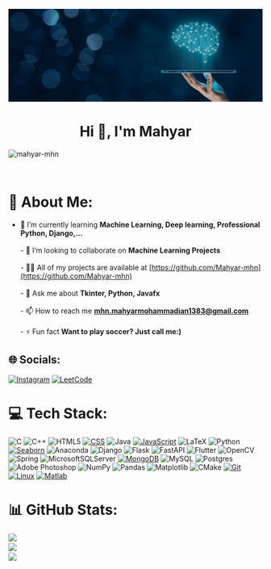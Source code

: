 ![logo](https://github.com/Mahyar-mhn/Mahyar-mhn/blob/main/s.jpg)

<h1 align="center">Hi 👋, I'm Mahyar</h1>

<p align="left">
  <img src="https://komarev.com/ghpvc/?username=mahyar-mhn&label=Profile%20views&color=0e75b6&style=flat" alt="mahyar-mhn" />
</p>


<p align="left">
  <a href="https://twitter.com/" target="blank">
    <img src="https://img.shields.io/twitter/follow/?logo=twitter&style=for-the-badge" alt="" />
  </a>
</p>

# 💫 About Me:
- 🌱 I’m currently learning **Machine Learning, Deep learning, Professional Python, Django,...**<br><br>- 👯 I’m looking to collaborate on **Machine Learning Projects**<br><br>- 👨‍💻 All of my projects are available at [https://github.com/Mahyar-mhn](https://github.com/Mahyar-mhn)<br><br>- 💬 Ask me about **Tkinter, Python, Javafx**<br><br>- 📫 How to reach me **mhn.mahyarmohammadian1383@gmail.com**<br><br>- ⚡ Fun fact **Want to play soccer? Just call me:)**



## 🌐 Socials:
[![Instagram](https://img.shields.io/badge/Instagram-%23E4405F.svg?logo=Instagram&logoColor=white)](https://instagram.com/Mahyar.mhn) 
[![LeetCode](https://img.shields.io/badge/LeetCode-%23FFA116.svg?logo=LeetCode&logoColor=white)](https://www.leetcode.com/mahyar_mhn)


# 💻 Tech Stack:
![C](https://img.shields.io/badge/c-%2300599C.svg?style=for-the-badge&logo=c&logoColor=white)
![C++](https://img.shields.io/badge/c++-%2300599C.svg?style=for-the-badge&logo=c%2B%2B&logoColor=white)
![HTML5](https://img.shields.io/badge/html5-%23E34F26.svg?style=for-the-badge&logo=html5&logoColor=white)
[![CSS](https://img.shields.io/badge/css-%2300599C.svg?style=for-the-badge&logo=css3&logoColor=white)](https://www.w3schools.com/css/)
![Java](https://img.shields.io/badge/java-%23ED8B00.svg?style=for-the-badge&logo=openjdk&logoColor=white)
[![JavaScript](https://img.shields.io/badge/javascript-%2300599C.svg?style=for-the-badge&logo=javascript&logoColor=white)](https://developer.mozilla.org/en-US/docs/Web/JavaScript)
![LaTeX](https://img.shields.io/badge/latex-%23008080.svg?style=for-the-badge&logo=latex&logoColor=white)
![Python](https://img.shields.io/badge/python-3670A0?style=for-the-badge&logo=python&logoColor=ffdd54)
[![Seaborn](https://img.shields.io/badge/seaborn-%2300599C.svg?style=for-the-badge&logo=seaborn&logoColor=white)](https://seaborn.pydata.org/)
![Anaconda](https://img.shields.io/badge/Anaconda-%2344A833.svg?style=for-the-badge&logo=anaconda&logoColor=white)
![Django](https://img.shields.io/badge/django-%23092E20.svg?style=for-the-badge&logo=django&logoColor=white)
![Flask](https://img.shields.io/badge/flask-%23000.svg?style=for-the-badge&logo=flask&logoColor=white)
![FastAPI](https://img.shields.io/badge/FastAPI-005571?style=for-the-badge&logo=fastapi)
![Flutter](https://img.shields.io/badge/Flutter-%2302569B.svg?style=for-the-badge&logo=Flutter&logoColor=white)
![OpenCV](https://img.shields.io/badge/opencv-%23white.svg?style=for-the-badge&logo=opencv&logoColor=white)
![Spring](https://img.shields.io/badge/spring-%236DB33F.svg?style=for-the-badge&logo=spring&logoColor=white)
![MicrosoftSQLServer](https://img.shields.io/badge/Microsoft%20SQL%20Server-CC2927?style=for-the-badge&logo=microsoft%20sql%20server&logoColor=white)
[![MongoDB](https://img.shields.io/badge/mongodb-%2300599C.svg?style=for-the-badge&logo=mongodb&logoColor=white)](https://www.mongodb.com/)
![MySQL](https://img.shields.io/badge/mysql-%2300000f.svg?style=for-the-badge&logo=mysql&logoColor=white)
![Postgres](https://img.shields.io/badge/postgres-%23316192.svg?style=for-the-badge&logo=postgresql&logoColor=white)
![Adobe Photoshop](https://img.shields.io/badge/adobe%20photoshop-%2331A8FF.svg?style=for-the-badge&logo=adobe%20photoshop&logoColor=white)
![NumPy](https://img.shields.io/badge/numpy-%23013243.svg?style=for-the-badge&logo=numpy&logoColor=white)
![Pandas](https://img.shields.io/badge/pandas-%23150458.svg?style=for-the-badge&logo=pandas&logoColor=white)
![Matplotlib](https://img.shields.io/badge/Matplotlib-%23ffffff.svg?style=for-the-badge&logo=Matplotlib&logoColor=black)
![CMake](https://img.shields.io/badge/CMake-%23008FBA.svg?style=for-the-badge&logo=cmake&logoColor=white)
[![Git](https://img.shields.io/badge/git-%2300599C.svg?style=for-the-badge&logo=git&logoColor=white)](https://git-scm.com/)
[![Linux](https://img.shields.io/badge/linux-%2300599C.svg?style=for-the-badge&logo=linux&logoColor=white)](https://www.linux.org/)
[![Matlab](https://img.shields.io/badge/matlab-%2300599C.svg?style=for-the-badge&logo=matlab&logoColor=white)](https://www.mathworks.com/)

# 📊 GitHub Stats:
![](https://github-readme-stats.vercel.app/api?username=Mahyar-mhn&theme=highcontrast&hide_border=false&include_all_commits=true&count_private=false)<br/>
![](https://github-readme-streak-stats.herokuapp.com/?user=Mahyar-mhn&theme=highcontrast&hide_border=false)<br/>
![](https://github-readme-stats.vercel.app/api/top-langs/?username=Mahyar-mhn&theme=highcontrast&hide_border=false&include_all_commits=true&count=6_private=false&layout=compact)

